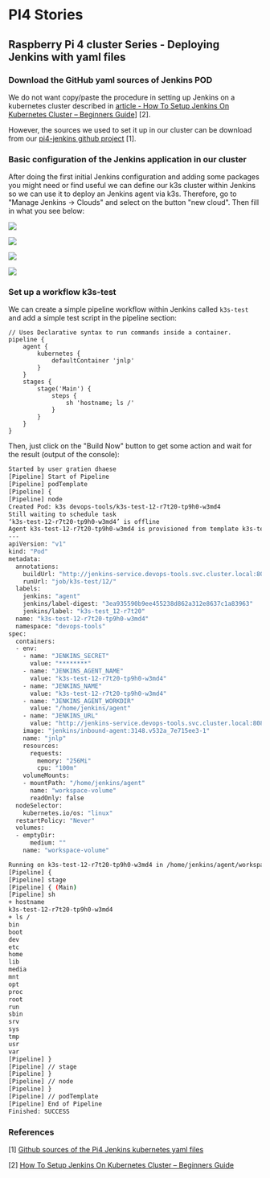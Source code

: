 # PI4 Stories

## Raspberry Pi 4 cluster Series - Deploying Jenkins with yaml files

### Download the GitHub yaml sources of Jenkins POD

We do not want copy/paste the procedure in setting up Jenkins on a kubernetes cluster described in [article - How To Setup Jenkins On Kubernetes Cluster – Beginners Guide](https://devopscube.com/setup-jenkins-on-kubernetes-cluster/)] [2].

However, the sources we used to set it up in our cluster can be download from our [pi4-jenkins github project](https://github.com/gdha/pi4-jenkins) [1].

### Basic configuration of the Jenkins application in our cluster

After doing the first initial Jenkins configuration and adding some packages you might need or find useful we can define our k3s cluster within Jenkins so we can use it to deploy an Jenkins agent via k3s. Therefore, go to "Manage Jenkins -> Clouds" and select on the button "new cloud". Then fill in what you see below:

![](img/jenkins-cloud-config-k3s-1.png)

![](img/jenkins-cloud-config-k3s-2.png)

![](img/jenkins-cloud-config-k3s-3.png)

![](img/jenkins-cloud-config-k3s-4.png)

### Set up a workflow k3s-test

We can create a simple pipeline workflow within Jenkins called `k3s-test` and add a simple test script in the pipeline section:

```
// Uses Declarative syntax to run commands inside a container.
pipeline {
    agent {
        kubernetes {
            defaultContainer 'jnlp'
        }
    }
    stages {
        stage('Main') {
            steps {
                sh 'hostname; ls /'
            }
        }
    }
}
```
Then, just click on the "Build Now" button to get some action and wait for the result (output of the console):

```bash
Started by user gratien dhaese
[Pipeline] Start of Pipeline
[Pipeline] podTemplate
[Pipeline] {
[Pipeline] node
Created Pod: k3s devops-tools/k3s-test-12-r7t20-tp9h0-w3md4
Still waiting to schedule task
‘k3s-test-12-r7t20-tp9h0-w3md4’ is offline
Agent k3s-test-12-r7t20-tp9h0-w3md4 is provisioned from template k3s-test_12-r7t20-tp9h0
---
apiVersion: "v1"
kind: "Pod"
metadata:
  annotations:
    buildUrl: "http://jenkins-service.devops-tools.svc.cluster.local:8080/job/k3s-test/12/"
    runUrl: "job/k3s-test/12/"
  labels:
    jenkins: "agent"
    jenkins/label-digest: "3ea935590b9ee455238d862a312e8637c1a83963"
    jenkins/label: "k3s-test_12-r7t20"
  name: "k3s-test-12-r7t20-tp9h0-w3md4"
  namespace: "devops-tools"
spec:
  containers:
  - env:
    - name: "JENKINS_SECRET"
      value: "********"
    - name: "JENKINS_AGENT_NAME"
      value: "k3s-test-12-r7t20-tp9h0-w3md4"
    - name: "JENKINS_NAME"
      value: "k3s-test-12-r7t20-tp9h0-w3md4"
    - name: "JENKINS_AGENT_WORKDIR"
      value: "/home/jenkins/agent"
    - name: "JENKINS_URL"
      value: "http://jenkins-service.devops-tools.svc.cluster.local:8080/"
    image: "jenkins/inbound-agent:3148.v532a_7e715ee3-1"
    name: "jnlp"
    resources:
      requests:
        memory: "256Mi"
        cpu: "100m"
    volumeMounts:
    - mountPath: "/home/jenkins/agent"
      name: "workspace-volume"
      readOnly: false
  nodeSelector:
    kubernetes.io/os: "linux"
  restartPolicy: "Never"
  volumes:
  - emptyDir:
      medium: ""
    name: "workspace-volume"

Running on k3s-test-12-r7t20-tp9h0-w3md4 in /home/jenkins/agent/workspace/k3s-test
[Pipeline] {
[Pipeline] stage
[Pipeline] { (Main)
[Pipeline] sh
+ hostname
k3s-test-12-r7t20-tp9h0-w3md4
+ ls /
bin
boot
dev
etc
home
lib
media
mnt
opt
proc
root
run
sbin
srv
sys
tmp
usr
var
[Pipeline] }
[Pipeline] // stage
[Pipeline] }
[Pipeline] // node
[Pipeline] }
[Pipeline] // podTemplate
[Pipeline] End of Pipeline
Finished: SUCCESS
```

### References

[1] [Github sources of the Pi4 Jenkins kubernetes yaml files](https://github.com/gdha/pi4-jenkins)

[2] [How To Setup Jenkins On Kubernetes Cluster – Beginners Guide](https://devopscube.com/setup-jenkins-on-kubernetes-cluster/)

